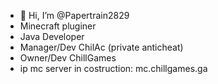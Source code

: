 - 👋 Hi, I’m @Papertrain2829
- Minecraft pluginer
- Java Developer 
- Manager/Dev ChilAc (private anticheat)
- Owner/Dev ChillGames
- ip mc server in costruction: mc.chillgames.ga

<!---
Papertrain2829/Papertrain2829 is a ✨ special ✨ repository because its `README.md` (this file) appears on your GitHub profile.
You can click the Preview link to take a look at your changes.
--->
